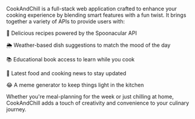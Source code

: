 CookAndChill is a full-stack web application crafted to enhance your cooking experience by blending smart features with a fun twist. It brings together a variety of APIs to provide users with:

🍲 Delicious recipes powered by the Spoonacular API

🌦️ Weather-based dish suggestions to match the mood of the day

📚 Educational book access to learn while you cook

📰 Latest food and cooking news to stay updated

😂 A meme generator to keep things light in the kitchen

Whether you're meal-planning for the week or just chilling at home, CookAndChill adds a touch of creativity and convenience to your culinary journey.

